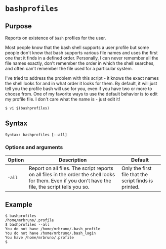 # `bashprofiles`

## Purpose
Reports on existence of `bash` profiles for the user.

Most people know that the bash shell supports a user profile but some people don't know that bash supports various file names and uses the first one that it finds in a defined order. Personally, I can never remember all the file names exactly, don't remember the order in which the shell searches, and often can't remember the file used for a particular system. 

I've tried to address the problem with this script - it knows the exact names the shell looks for and in what order it looks for them. By default, it will just tell you the profile bash will use for you, even if you have two or more to choose from. One of my favorite ways to use the default behavior is to edit my profile file. I don't care what the name is - just edit it!

```
$ vi $(bashprofiles)
```

## Syntax
```
Syntax: bashprofiles [--all]
```

### Options and arguments
| Option | Description | Default |
| ------ | ----------- | ------- |
|  `-all`  | Report on all files.  The script reports on all files in the order the shell looks for them. Even if you don't have the file, the script tells you so.  | Only the first file that the script finds is printed. |

## Example

```
$ bashprofiles
/home/mrbruno/.profile
$ bashprofiles --all
You do not have /home/mrbruno/.bash_profile
You do not have /home/mrbruno/.bash_login
You have /home/mrbruno/.profile
$ 
```

